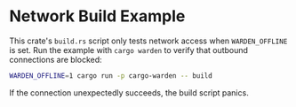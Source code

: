 # Network Build Example

This crate's `build.rs` script only tests network access when `WARDEN_OFFLINE`
is set. Run the example with `cargo warden` to verify that outbound
connections are blocked:

```bash
WARDEN_OFFLINE=1 cargo run -p cargo-warden -- build
```

If the connection unexpectedly succeeds, the build script panics.
